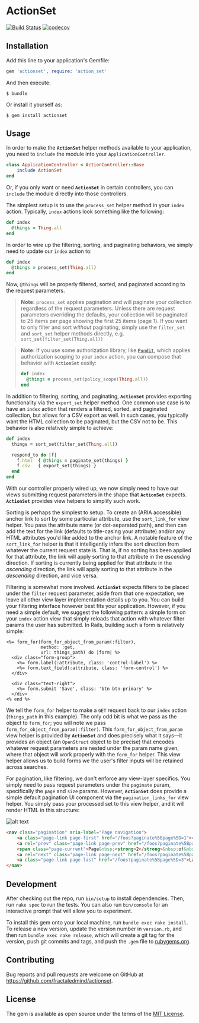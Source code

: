 # ActionSet

[![Build Status](https://travis-ci.com/fractaledmind/actionset.svg?branch=master)](https://travis-ci.com/fractaledmind/actionset)
[![codecov](https://codecov.io/gh/fractaledmind/actionset/branch/master/graph/badge.svg)](https://codecov.io/gh/fractaledmind/actionset)

## Installation

Add this line to your application's Gemfile:

```ruby
gem 'actionset', require: 'action_set'
```

And then execute:

    $ bundle

Or install it yourself as:

    $ gem install actionset

## Usage

In order to make the **`ActionSet`** helper methods available to your application, you need to `include` the module into your `ApplicationController`.

```ruby
class ApplicationController < ActionController::Base
    include ActionSet
end
```

Or, if you only want or need **`ActionSet`** in certain controllers, you can `include` the module directly into those controllers.

The simplest setup is to use the `process_set` helper method in your `index` action. Typically, `index` actions look something like the following:

```ruby
def index
  @things = Thing.all
end
```

In order to wire up the filtering, sorting, and paginating behaviors, we simply need to update our `index` action to:

```ruby
def index
  @things = process_set(Thing.all)
end
```

Now, `@things` will be properly filtered, sorted, and paginated according to the request parameters.

> **Note:** `process_set` applies pagination and will paginate your collection regardless of the request parameters. Unless there are request parameters overriding the defaults, your collection will be paginated to 25 items per page showing the first 25 items (page 1). If you want to only filter and sort _without_ paginating, simply use the `filter_set` and `sort_set` helper methods directly, e.g. `sort_set(filter_set(Thing.all))`

> **Note:** If you use some authorization library, like [`Pundit`](https://github.com/varvet/pundit), which applies authorization scoping to your `index` action, you can compose that behavior with **`ActionSet`** easily:
> ```ruby
> def index
>   @things = process_set(policy_scope(Thing.all))
> end
> ```

In addition to filtering, sorting, and paginating, **`ActionSet`** provides exporting functionality via the `export_set` helper method. One common use case is to have an `index` action that renders a filtered, sorted, and paginated collection, but allows for a CSV export as well. In such cases, you typically want the HTML collection to be paginated, but the CSV not to be. This behavior is also relatively simple to achieve:

```ruby
def index
  things = sort_set(filter_set(Thing.all))

  respond_to do |f|
    f.html  { @things = paginate_set(things) }
    f.csv   { export_set(things) }
  end
end
```

With our controller properly wired up, we now simply need to have our views submitting request parameters in the shape that **`ActionSet`** expects. **`ActionSet`** provides view helpers to simplify such work.

Sorting is perhaps the simplest to setup. To create an (ARIA accessible) anchor link to sort by some particular attribute, use the `sort_link_for` view helper. You pass the attribute name (or dot-separated path), and then can add the text for the link (defaults to title-casing your attribute) and/or any HTML attributes you'd like added to the anchor link. A notable feature of the `sort_link_for` helper is that it intelligently infers the sort direction from whatever the current request state is. That is, if no sorting has been applied for that attribute, the link will apply sorting to that attribute in the _ascending_ direction. If sorting is currently being applied for that attribute in the _ascending_ direction, the link will apply sorting to that attribute in the _descending_ direction, and vice versa.

Filtering is somewhat more involved. **`ActionSet`** expects filters to be placed under the `filter` request parameter, aside from that one expectation, we leave all other view layer implementation details up to you. You can build your filtering interface however best fits your application. However, if you need a simple default, we suggest the following pattern: a simple form on your `index` action view that simply reloads that action with whatever filter params the user has submitted. In Rails, building such a form is relatively simple:

```erb
<%= form_for(form_for_object_from_param(:filter),
             method: :get,
             url: things_path) do |form| %>
  <div class="form-group">
    <%= form.label(:attribute, class: 'control-label') %>
    <%= form.text_field(:attribute, class: 'form-control') %>
  </div>

  <div class="text-right">
    <%= form.submit 'Save', class: 'btn btn-primary' %>
  </div>
<% end %>
```

We tell the `form_for` helper to make a `GET` request back to our `index` action (`things_path` in this example). The only odd bit is what we pass as the object to `form_for`; you will note we pass `form_for_object_from_param(:filter)`. This `form_for_object_from_param` view helper is provided by **`ActionSet`** and does precisely what it says—it provides an object (an `OpenStruct` object to be precise) that encodes whatever request parameters are nested under the param name given, where that object will work properly with the `form_for` helper. This view helper allows us to build forms we the user's filter inputs will be retained across searches.

For pagination, like filtering, we don't enforce any view-layer specifics. You simply need to pass request parameters under the `paginate` param, specifically the `page` and `size` params. However, **`ActionSet`** does provide a simple default pagination UI component via the `pagination_links_for` view helper. You simply pass your processed set to this view helper, and it will render HTML in this structure:

![alt text](https://raw.githubusercontent.com/fractaledmind/actionset/master/pagination.png)

```html
<nav class="pagination" aria-label="Page navigation">
    <a class="page-link page-first" href="/foos?paginate%5Bpage%5D=1">« First</a>
    <a rel="prev" class="page-link page-prev" href="/foos?paginate%5Bpage%5D=1">‹ Prev</a>
    <span class="page-current">Page&nbsp;<strong>2</strong>&nbsp;of&nbsp;<strong>3</strong></span>
    <a rel="next" class="page-link page-next" href="/foos?paginate%5Bpage%5D=3">Next ›</a>
    <a class="page-link page-last" href="/foos?paginate%5Bpage%5D=3">Last »</a>
</nav>
```

## Development

After checking out the repo, run `bin/setup` to install dependencies. Then, run `rake spec` to run the tests. You can also run `bin/console` for an interactive prompt that will allow you to experiment.

To install this gem onto your local machine, run `bundle exec rake install`. To release a new version, update the version number in `version.rb`, and then run `bundle exec rake release`, which will create a git tag for the version, push git commits and tags, and push the `.gem` file to [rubygems.org](https://rubygems.org).

## Contributing

Bug reports and pull requests are welcome on GitHub at https://github.com/fractaledmind/actionset.

## License

The gem is available as open source under the terms of the [MIT License](http://opensource.org/licenses/MIT).
